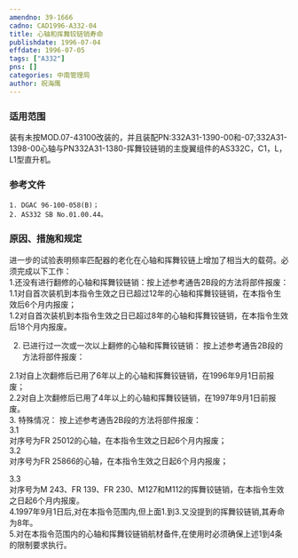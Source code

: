 ```yaml
---
amendno: 39-1666  
cadno: CAD1996-A332-04  
title: 心轴和挥舞铰链销寿命  
publishdate: 1996-07-04  
effdate: 1996-07-05  
tags: ["A332"]  
pns: []  
categories: 中南管理局  
author: 祝海鹰  
---
```

  
### 适用范围  
装有未按MOD.07-43100改装的，并且装配PN:332A31-1390-00和-07;332A31-1398-00心轴与PN332A31-1380-挥舞铰链销的主旋翼组件的AS332C，C1，L，L1型直升机。  
  
<!--more-->  
### 参考文件  
    1. DGAC 96-100-058(B)；  
    2. AS332 SB No.01.00.44。  
  
### 原因、措施和规定  
进一步的试验表明频率匹配器的老化在心轴和挥舞铰链上增加了相当大的载荷。必须完成以下工作：  
    1.还没有进行翻修的心轴和挥舞铰链销：按上述参考通告2B段的方法将部件报废：  
1.1对自首次装机到本指令生效之日已超过12年的心轴和挥舞铰链销，在本指令生效后6个月内报废；  
    1.2对自首次装机到本指令生效之日已超过8年的心轴和挥舞铰链销，在本指令生效后18个月内报废。  
  
2. 已进行过一次或一次以上翻修的心轴和挥舞铰链销： 按上述参考通告2B段的方法将部件报废：  
  
2.1对自上次翻修后已用了6年以上的心轴和挥舞铰链销，在1996年9月1日前报废；  
2.2对自上次翻修后已用了4年以上的心轴和挥舞铰链销，在1997年9月1日前报废。  
3. 特殊情况：     按上述参考通告2B段的方法将部件报废：  
3.1  
 对序号为FR 25012的心轴，在本指令生效之日起6个月内报废；  
 3.2  
 对序号为FR 25866的心轴，在本指令生效之日起6个月内报废；  
  
 3.3  
 对序号为M 243、FR 139、FR 230、M127和M112的挥舞铰链销，在本指令生效之日起6个月内报废。  
    4.1997年9月1日后,对在本指令范围内,但上面1.到3.又没提到的挥舞铰链销,其寿命为8年。  
    5.对在本指令范围内的心轴和挥舞铰链销航材备件,在使用时必须确保上述1到4条的限制要求执行。  
  
